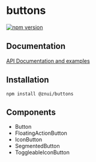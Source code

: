 # buttons
[![npm version](https://buttons.fury.io/js/@znui%2Fbuttonssvg)](https://buttons.fury.io/js/@znui%2Fbuttons)

## Documentation
[API Documentation and examples](https://ui.zation.ru/)

## Installation

```
npm install @znui/buttons
```

## Components

- Button
- FloatingActionButton
- IconButton
- SegmentedButton
- ToggleableIconButton